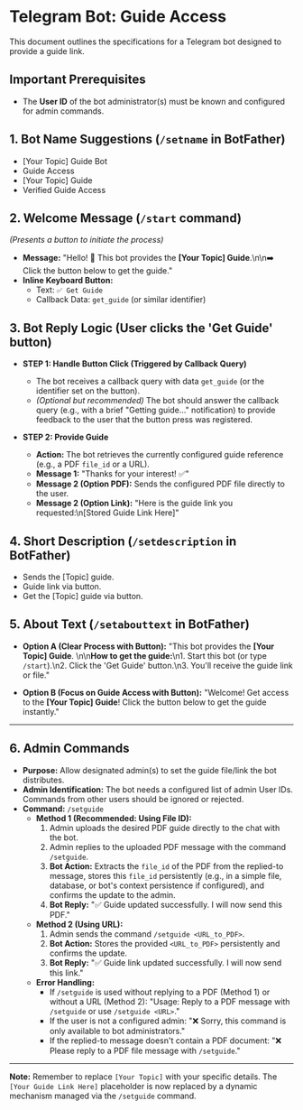 # Telegram Bot: Guide Access

This document outlines the specifications for a Telegram bot designed to provide a guide link.

## Important Prerequisites

*   The **User ID** of the bot administrator(s) must be known and configured for admin commands.

## 1. Bot Name Suggestions (`/setname` in BotFather)

*   [Your Topic] Guide Bot
*   Guide Access
*   [Your Topic] Guide
*   Verified Guide Access

## 2. Welcome Message (`/start` command)

*(Presents a button to initiate the process)*

*   **Message:**
    "Hello! 👋 This bot provides the **[Your Topic] Guide**.\n\n➡️ Click the button below to get the guide."
*   **Inline Keyboard Button:**
    *   Text: `✅ Get Guide`
    *   Callback Data: `get_guide` (or similar identifier)

## 3. Bot Reply Logic (User clicks the 'Get Guide' button)

*   **STEP 1: Handle Button Click (Triggered by Callback Query)**
    *   The bot receives a callback query with data `get_guide` (or the identifier set on the button).
    *   *(Optional but recommended)* The bot should answer the callback query (e.g., with a brief "Getting guide..." notification) to provide feedback to the user that the button press was registered.

*   **STEP 2: Provide Guide**
    *   **Action:** The bot retrieves the currently configured guide reference (e.g., a PDF `file_id` or a URL).
    *   **Message 1:** "Thanks for your interest! ✅"
    *   **Message 2 (Option PDF):** Sends the configured PDF file directly to the user.
    *   **Message 2 (Option Link):** "Here is the guide link you requested:\n[Stored Guide Link Here]"

## 4. Short Description (`/setdescription` in BotFather)

*   Sends the [Topic] guide.
*   Guide link via button.
*   Get the [Topic] guide via button.

## 5. About Text (`/setabouttext` in BotFather)

*   **Option A (Clear Process with Button):**
    "This bot provides the **[Your Topic] Guide**. \n\n**How to get the guide:**\n1. Start this bot (or type `/start`).\n2. Click the 'Get Guide' button.\n3. You'll receive the guide link or file."

*   **Option B (Focus on Guide Access with Button):**
    "Welcome! Get access to the **[Your Topic] Guide**! Click the button below to get the guide instantly."

---

## 6. Admin Commands

*   **Purpose:** Allow designated admin(s) to set the guide file/link the bot distributes.
*   **Admin Identification:** The bot needs a configured list of admin User IDs. Commands from other users should be ignored or rejected.
*   **Command:** `/setguide`
    *   **Method 1 (Recommended: Using File ID):**
        1.  Admin uploads the desired PDF guide directly to the chat with the bot.
        2.  Admin replies to the uploaded PDF message with the command `/setguide`.
        3.  **Bot Action:** Extracts the `file_id` of the PDF from the replied-to message, stores this `file_id` persistently (e.g., in a simple file, database, or bot's context persistence if configured), and confirms the update to the admin.
        4.  **Bot Reply:** "✅ Guide updated successfully. I will now send this PDF."
    *   **Method 2 (Using URL):**
        1.  Admin sends the command `/setguide <URL_to_PDF>`.
        2.  **Bot Action:** Stores the provided `<URL_to_PDF>` persistently and confirms the update.
        3.  **Bot Reply:** "✅ Guide link updated successfully. I will now send this link."
    *   **Error Handling:**
        *   If `/setguide` is used without replying to a PDF (Method 1) or without a URL (Method 2): "Usage: Reply to a PDF message with `/setguide` or use `/setguide <URL>`."
        *   If the user is not a configured admin: "❌ Sorry, this command is only available to bot administrators."
        *   If the replied-to message doesn't contain a PDF document: "❌ Please reply to a PDF file message with `/setguide`."

---

**Note:** Remember to replace `[Your Topic]` with your specific details. The `[Your Guide Link Here]` placeholder is now replaced by a dynamic mechanism managed via the `/setguide` command.
